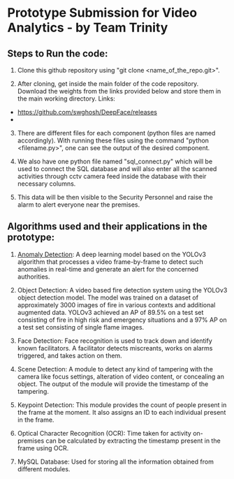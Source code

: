 # Prototype Submission for Video Analytics - by Team Trinity

## Steps to Run the code:

1. Clone this github repository using "git clone <name_of_the_repo.git>".

2. After cloning, get inside the main folder of the code repository. Download the weights from the links provided below and store them in the main working directory. Links:
  - https://github.com/swghosh/DeepFace/releases
  - 

3. There are different files for each component (python files are named accordingly). With running these files using the command "python <filename.py>", one can see the output of the desired component.

4. We also have one python file named "sql_connect.py" which will be used to connect the SQL database and will also enter all the scanned activities through cctv camera feed inside the database with their necessary columns.
  
5. This data will be then visible to the Security Personnel and raise the alarm to alert everyone near the premises.


## Algorithms used and their applications in the prototype:

1. <u>Anomaly Detection</u>: A deep learning model based on the YOLOv3 algorithm that processes a video frame-by-frame to detect such anomalies in real-time and generate an alert for the concerned authorities.

2. Object Detection: A video based fire detection system using the YOLOv3 object detection model. The model was trained on a dataset of approximately 3000 images of fire in various contexts and additional augmented data. YOLOv3 achieved an AP of 89.5% on a test set consisting of fire in high risk and emergency situations and a 97% AP on a test set consisting of single flame images.

3. Face Detection: Face recognition is used to track down and identify known facilitators.  A facilitator detects miscreants, works on alarms triggered, and takes action on them.

4. Scene Detection: A module to detect any kind of tampering with the camera like focus settings,  alteration of video content, or concealing an object. The output of the module will provide the timestamp of the tampering.

5. Keypoint Detection: This module provides the count of people present in the frame at the moment. It also assigns an ID to each individual present in the frame.

6. Optical Character Recognition (OCR): Time taken for activity on-premises can be calculated by extracting the timestamp present in the frame using OCR.

7. MySQL Database: Used for storing all the information obtained from different modules.

